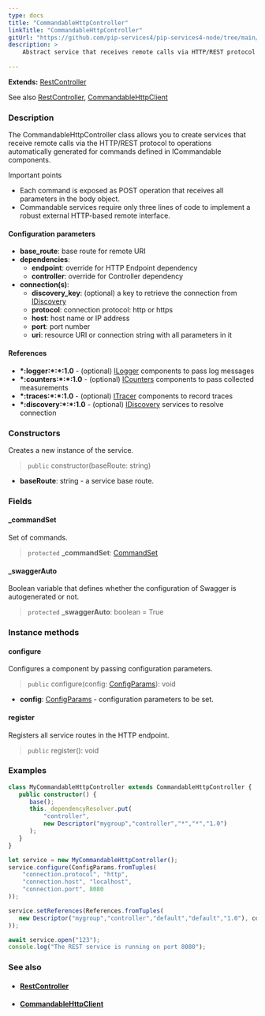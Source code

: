 ```yaml
---
type: docs
title: "CommandableHttpController"
linkTitle: "CommandableHttpController"
gitUrl: "https://github.com/pip-services4/pip-services4-node/tree/main/pip-services4-http-node"
description: >
    Abstract service that receives remote calls via HTTP/REST protocol to operations automatically generated for commands defined in ICommandable components. 
    
---
```


**Extends:** [RestController](../rest_controller)

See also [RestController](../rest_controller), [CommandableHttpClient](../../clients/commandable_http_client)

### Description

The CommandableHttpController class allows you to create services that receive remote calls via the HTTP/REST protocol to operations automatically generated for commands defined in ICommandable components.

Important points

- Each command is exposed as POST operation that receives all parameters in the body object. 
- Commandable services require only three lines of code to implement a robust external HTTP-based remote interface.

#### Configuration parameters

- **base_route**:              base route for remote URI
- **dependencies**:
    - **endpoint**:              override for HTTP Endpoint dependency
    - **controller**:            override for Controller dependency
- **connection(s)**:           
    - **discovery_key**:         (optional) a key to retrieve the connection from [IDiscovery](../../../components/connect/idiscovery)
    - **protocol**:              connection protocol: http or https
    - **host**:                  host name or IP address
    - **port**:                  port number
    - **uri**:                   resource URI or connection string with all parameters in it


#### References

- **\*:logger:\*:\*:1.0** - (optional) [ILogger](../../../components/log/ilogger) components to pass log messages
- **\*:counters:\*:\*:1.0** - (optional) [ICounters](../../../components/count/icounters) components to pass collected measurements
- **\*:traces:\*:\*:1.0** - (optional) [ITracer](../../../components/trace/itracer) components to record traces
- **\*:discovery:\*:\*:1.0** - (optional) [IDiscovery](../../../components/connect/idiscovery) services to resolve connection




### Constructors
Creates a new instance of the service.

> `public` constructor(baseRoute: string)

- **baseRoute**: string - a service base route.


### Fields

<span class="hide-title-link">

#### _commandSet
Set of commands.
> `protected` **_commandSet**: [CommandSet](../../../commons/commands/command_set)

#### _swaggerAuto
Boolean variable that defines whether the configuration of Swagger is autogenerated or not.
> `protected` **_swaggerAuto**: boolean = True


</span>


### Instance methods

#### configure
Configures a component by passing configuration parameters.

> `public` configure(config: [ConfigParams](../../../commons/config/config_params)): void

- **config**: [ConfigParams](../../../commons/config/config_params) - configuration parameters to be set.


#### register
Registers all service routes in the HTTP endpoint.

> `public` register(): void


### Examples

```typescript
class MyCommandableHttpController extends CommandableHttpController {
   public constructor() {
      base();
      this._dependencyResolver.put(
          "controller",
          new Descriptor("mygroup","controller","*","*","1.0")
      );
   }
}

let service = new MyCommandableHttpController();
service.configure(ConfigParams.fromTuples(
    "connection.protocol", "http",
    "connection.host", "localhost",
    "connection.port", 8080
));

service.setReferences(References.fromTuples(
   new Descriptor("mygroup","controller","default","default","1.0"), controller
));

await service.open("123");
console.log("The REST service is running on port 8080");
```


### See also
- #### [RestController](../rest_controller)
- #### [CommandableHttpClient](../../clients/commandable_http_client)
